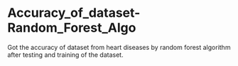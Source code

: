 # Accuracy_of_dataset-Random_Forest_Algo
Got the accuracy of dataset from heart diseases by random forest algorithm after testing and training of the dataset.
